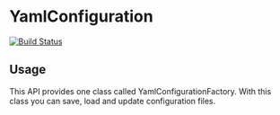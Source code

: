 # YamlConfiguration

[![Build Status](https://travis-ci.org/jsauvain/YamlConfiguration.svg?branch=master)](https://travis-ci.org/jsauvain/YamlConfiguration)

## Usage

This API provides one class called YamlConfigurationFactory.
With this class you can save, load and update configuration
files.